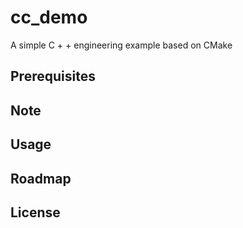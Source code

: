 # cc_demo

A simple C + + engineering example based on CMake

## Prerequisites

## Note

## Usage

## Roadmap

## License

